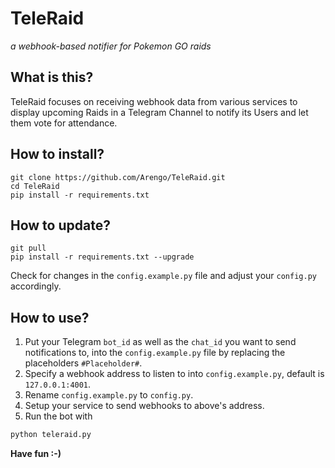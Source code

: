 # TeleRaid
*a webhook-based notifier for Pokemon GO raids*

## What is this?
TeleRaid focuses on receiving webhook data from various services to display upcoming Raids in a Telegram Channel to notify its Users and let them vote for attendance.

## How to install?
```
git clone https://github.com/Arengo/TeleRaid.git
cd TeleRaid
pip install -r requirements.txt
```

## How to update?
```
git pull
pip install -r requirements.txt --upgrade
```
Check for changes in the ``config.example.py`` file and adjust your ``config.py`` accordingly.

## How to use?
1. Put your Telegram ``bot_id`` as well as the ``chat_id`` you want to send notifications to, into the ``config.example.py`` file by replacing the placeholders ``#Placeholder#``.
3. Specify a webhook address to listen to into ``config.example.py``, default is ``127.0.0.1:4001``.
2. Rename ``config.example.py`` to ``config.py``.
4. Setup your service to send webhooks to above's address.
5. Run the bot with
```bash
python teleraid.py
```

**Have fun :-)**
